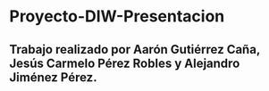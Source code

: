 # Proyecto-DIW-Presentacion
## Trabajo realizado por Aarón Gutiérrez Caña, Jesús Carmelo Pérez Robles y Alejandro Jiménez Pérez.
